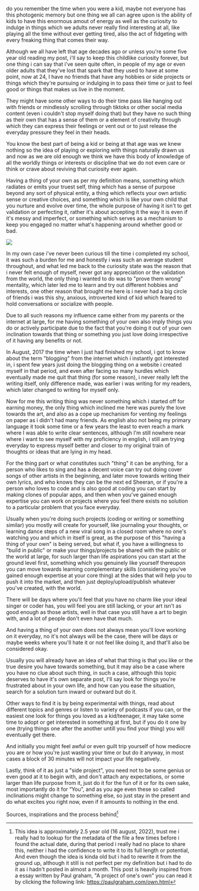 do you remember the time when you were a kid, maybe not everyone has this photogenic memory but one thing we all can agree upon is the ability of kids to have this enormous amout of energy as well as the curiosity to indulge in things which we adults never really find interesting at all, like playing all the time without ever getting tired, also the act of fidgeting with every freaking thing that comes their way.

Although we all have left that age decades ago or unless you're some five year old reading my post, i'll say to keep this childlike curiosity forever, but one thing i can say that i've seen quite often, in people of my age or even older adults that they've lost that spark that they used to have at some point, now at 24, I have no friends that have any hobbies or side projects or things which they're pursuing or indulging in to pass their time or just to feel good or things that makes us live in the moment.

They might have some other ways to do their time pass like hanging out with friends or mindlessly scrolling through tiktoks or other social media content (even i couldn't stop myself doing that) but they have no such thing as their own that has a sense of them or a element of creativity through which they can express their feelings or vent out or to just release the everyday pressure they feel in their heads.

You know the best part of being a kid or being at that age was we knew nothing so the idea of playing or exploring with things naturally drawn us and now as we are old enough we think we have this body of knowledge of all the worldly things or interests or discipline that we do not even care or think or crave about reviving that curiosity ever again.

Having a thing of your own as per my definition means, something which radiates or emits your truest self, thing which has a sense of purpose beyond any sort of physical entity, a thing which reflects your own artistic sense or creative choices, and something which is like your own child that you nurture and evolve over time, the whole purpose of having it isn't to get validation or perfecting it, rather it's about accepting it the way it is even if it's messy and imperfect, or something which serves as a mechanism to keep you engaged no matter what's happening around whether good or bad.


![](https://substackcdn.com/image/fetch/w_1456,c_limit,f_auto,q_auto:good,fl_progressive:steep/https%3A%2F%2Fsubstack-post-media.s3.amazonaws.com%2Fpublic%2Fimages%2F765bcc3a-699f-46b7-8fc0-b9326304c9d1_2048x2048.jpeg)

In my own case i've never been curious till the time i completed my school, it was such a burden for me and honestly i was such an average student throughout, and what led me back to the curiosity state was the reason that i never felt enough of myself, never got any appreciation or the validation from the world, the only thing i wanted to do was to "prove them wrong" mentality, which later led me to learn and try out different hobbies and interests, one other reason that brought me here is i never had a big circle of friends i was this shy, anxious, introverted kind of kid which feared to hold conversations or socialize with people.

Due to all such reasons my influence came either from my parents or the internet at large, for me having something of your own also imply things you do or actively participate due to the fact that you're doing it out of your own inclination towards that thing or something you just love doing irrespective of it having any benefits or not.

In August, 2017 the time when I just had finished my school, i got to know about the term "blogging" from the internet which i instantly got interested in, i spent few years just doing the blogging thing on a website i created myself in that period, and even after facing so many hurdles which eventually made me quit that thing (for some reason), i never really left the writing itself, only difference made, was earlier i was writing for my readers, which later changed to writing for myself only.

Now for me this writing thing was never something which i started off for earning money, the only thing which inclined me here was purely the love towards the art, and also as a cope up mechanism for venting my feelings on paper as i didn't had many friends. As english also not being my primary language it took some time or a few years the least to even reach a mark where I was able to write clear sentences, although I'm still nowhere near where i want to see myself with my proficiency in english, i still am trying everyday to express myself better and closer to my original train of thoughts or ideas that are lying in my head.

For the thing part or what constitutes such "thing" it can be anything, for a person who likes to sing and has a decent voice can try out doing cover songs of other artists in the beginning, and later move towards writing their own lyrics, and who knows they can be the next ed Sheeran, or if you're a person who loves to code and is also good at coding you can start by making clones of popular apps, and then when you've gained enough expertise you can work on projects where you feel there exists no solution to a particular problem that you face everyday.

Usually when you're doing such projects (coding or writing or something similar) you mostly will create for yourself, like journaling your thoughts, or learning dance steps of a new viral song in a closed room where no one's watching you and which in itself is great, as the purpose of this "having a thing of your own" is being served, but what if, you have a willingness to "build in public" or make your things/projects be shared with the public or the world at large, for such larger than life aspirations you can start at the ground level first, something which you genuinely like yourself thereupon you can move towards learning complementary skills (considering you've gained enough expertise at your core thing) at the sides that will help you to push it into the market, and then just deploy/upload/publish whatever you've created, with the world.

There will be days where you'll feel that you have no charm like your ideal singer or coder has, you will feel you are still lacking, or your art isn't as good enough as those artists, well in that case you still have a art to begin with, and a lot of people don't even have that much.

And having a thing of your own does not always mean you'll love working on it everyday, no it's not always will be the case, there will be days or maybe weeks where you'll hate it or not feel like doing it, and that'll also be considered okay.

Usually you will already have an idea of what that thing is that you like or the true desire you have towards something, but it may also be a case where you have no clue about such thing, in such a case, although this topic deserves to have it's own separate post, I'll say look for things you're frustrated about in your own life, and how can you ease the situation, search for a solution turn inward or outward but do it.

Other ways to find it is by being experimental with things, read about different topics and genres or listen to variety of podcasts if you can, or the easiest one look for things you loved as a kid/teenager, it may take some time to adopt or get interested in something at first, but if you do it one by one (trying things one after the another untill you find your thing) you will eventually get there.

And initially you might feel awful or even guilt trip yourself of how mediocre you are or how you're just wasting your time or but do it anyway, in most cases a block of 30 minutes will not impact your life negatively.

Lastly, think of it as just a "side project", you need not to be some genius or even good at it to begin with, and don't attach any expectations, or some larger than life purpose from it, just do it for the fun of it or for its own sake, most importantly do it for “You”, and as you age even these so called inclinations might change to something else, so just stay in the present and do what excites you right now, even if it amounts to nothing in the end.

Sources, inspirations and the process behind[^1]

[^1]:This idea is approximately 2.5 year old (16 august, 2022), trust me i really had to lookup for the metadata of the file a few times before i found the actual date, during that period i really had no place to share this, neither i had the confidence to write it to its full length or potential, And even though the idea is kinda old but i had to rewrite it from the ground up, although it still is not perfect per my definition but i had to do it as i hadn't posted in almost a month. This post is heavily inspired from a essay written by Paul graham, "A project of one's own" you can read it by clicking the following link: https://paulgraham.com/own.html